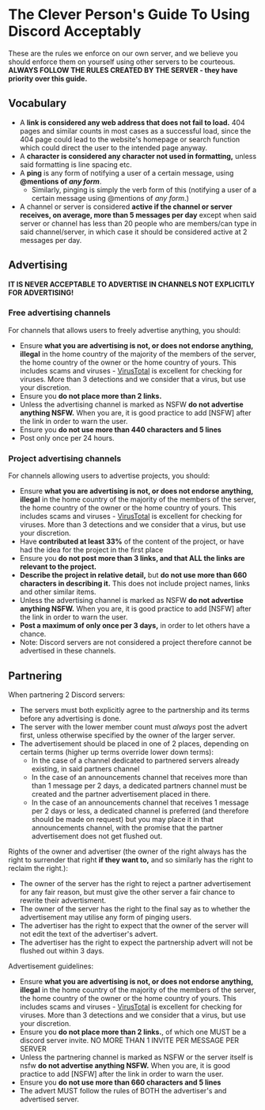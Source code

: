# The Clever Person's Guide To Using Discord Acceptably
These are the rules we enforce on our own server, and we believe you should
enforce them on yourself using other servers to be courteous. **ALWAYS FOLLOW THE RULES
CREATED BY THE SERVER - they have priority over this guide.**

## Vocabulary
- A **link is considered any web address that does not fail to load.** 404 pages and similar
counts in most cases as a successful load, since the 404 page could lead to the website's
homepage or search function which could direct the user to the intended page anyway.
- A **character is considered any character not used in formatting,** unless said formatting is
line spacing etc.
- A **ping** is any form of notifying a user of a certain message, using **@mentions of _any form_**.
  - Similarly, pinging is simply the verb form of this (notifying a user of a certain message
  using @mentions of *any form*.)
- A channel or server is considered **active if the channel or server receives, on average, more than
5 messages per day** except when said server or channel has less than 20 people who are members/can type
in said channel/server, in which case it should be considered active at 2 messages per day.

## Advertising
**IT IS NEVER ACCEPTABLE TO ADVERTISE IN CHANNELS NOT EXPLICITLY FOR ADVERTISING!**

### Free advertising channels
For channels that allows users to freely advertise anything, you should:

- Ensure **what you are advertising is not, or does not endorse anything, illegal** in
the home country of the majority of the members of the server, the home country of the
owner or the home country of yours. This includes scams and viruses - [VirusTotal](https://virustotal.com)
is excellent for checking for viruses. More than 3 detections and we consider that a
virus, but use your discretion.
- Ensure you **do not place more than 2 links.**
- Unless the advertising channel is marked as NSFW **do not advertise anything NSFW.**
When you are, it is good practice to add [NSFW] after the link in order to warn the user.
- Ensure you **do not use more than 440 characters and 5 lines**
- Post only once per 24 hours.

### Project advertising channels
For channels allowing users to advertise projects, you should:

- Ensure **what you are advertising is not, or does not endorse anything, illegal** in
the home country of the majority of the members of the server, the home country of the
owner or the home country of yours. This includes scams and viruses - [VirusTotal](https://virustotal.com)
is excellent for checking for viruses. More than 3 detections and we consider that a
virus, but use your discretion.
- Have **contributed at least 33%** of the content of the project, or have had the idea for the project in
the first place
- Ensure you **do not post more than 3 links, and that ALL the links are relevant to the project.**
- **Describe the project in relative detail,** but **do not use more than 660 characters in describing it.**
This does not include project names, links and other similar items.
- Unless the advertising channel is marked as NSFW **do not advertise anything NSFW.**
When you are, it is good practice to add [NSFW] after the link in order to warn the user.
- **Post a maximum of only once per 3 days,** in order to let others have a chance.
- Note: Discord servers are not considered a project therefore cannot be advertised in these channels.

## Partnering
When partnering 2 Discord servers:

- The servers must both explicitly agree to the partnership and its terms before any advertising is done.
- The server with the lower member count must *always* post the advert first, unless otherwise specified by the owner of the
larger server.
- The advertisement should be placed in one of 2 places, depending on certain terms (higher up terms override
lower down terms):
  - In the case of a channel dedicated to partnered servers already existing, in said partners channel
  - In the case of an announcements channel that receives more than than 1 message per 2 days, a dedicated
  partners channel must be created and the partner advertisement placed in there.
  - In the case of an announcements channel that receives 1 message per 2 days or less, a dedicated channel is
  preferred (and therefore should be made on request) but you may place it in that announcements channel, with the promise
  that the partner advertisement does not get flushed out.

Rights of the owner and advertiser (the owner of the right always has the right to surrender that right **if they want to,**
and so similarly has the right to reclaim the right.):
- The owner of the server has the right to reject a partner advertisement for any fair reason, but must give the other server a
fair chance to rewrite their advertisment.
- The owner of the server has the right to the final say as to whether the advertisement may utilise any form of pinging users.
- The advertiser has the right to expect that the owner of the server will not edit the text of the advertiser's advert.
- The advertiser has the right to expect the partnership advert will not be flushed out within 3 days.

Advertisement guidelines:
- Ensure **what you are advertising is not, or does not endorse anything, illegal** in
the home country of the majority of the members of the server, the home country of the
owner or the home country of yours. This includes scams and viruses - [VirusTotal](https://virustotal.com)
is excellent for checking for viruses. More than 3 detections and we consider that a
virus, but use your discretion.
- Ensure you **do not place more than 2 links.**, of which one MUST be a discord server invite. NO MORE THAN
1 INVITE PER MESSAGE PER SERVER
- Unless the partnering channel is marked as NSFW or the server itself is nsfw **do not advertise anything NSFW.**
When you are, it is good practice to add [NSFW] after the link in order to warn the user.
- Ensure you **do not use more than 660 characters and 5 lines**
- The advert MUST follow the rules of BOTH the advertiser's and advertised server.
